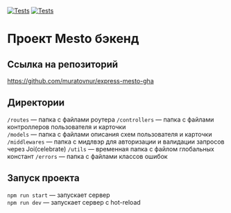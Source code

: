 [![Tests](../../actions/workflows/tests-13-sprint.yml/badge.svg)](../../actions/workflows/tests-13-sprint.yml) [![Tests](../../actions/workflows/tests-14-sprint.yml/badge.svg)](../../actions/workflows/tests-14-sprint.yml)
# Проект Mesto бэкенд

## Ссылка на репозиторий
https://github.com/muratovnur/express-mesto-gha

## Директории

`/routes` — папка с файлами роутера
`/controllers` — папка с файлами контроллеров пользователя и карточки   
`/models` — папка с файлами описания схем пользователя и карточки  
`/middlewares` — папка с мидлвэр для авторизации и валидации запросов через Joi(celebrate)
`/utils` — временная папка с файлом глобальных констант
`/errors` — папка с файлами классов ошибок


## Запуск проекта

`npm run start` — запускает сервер   
`npm run dev` — запускает сервер с hot-reload
